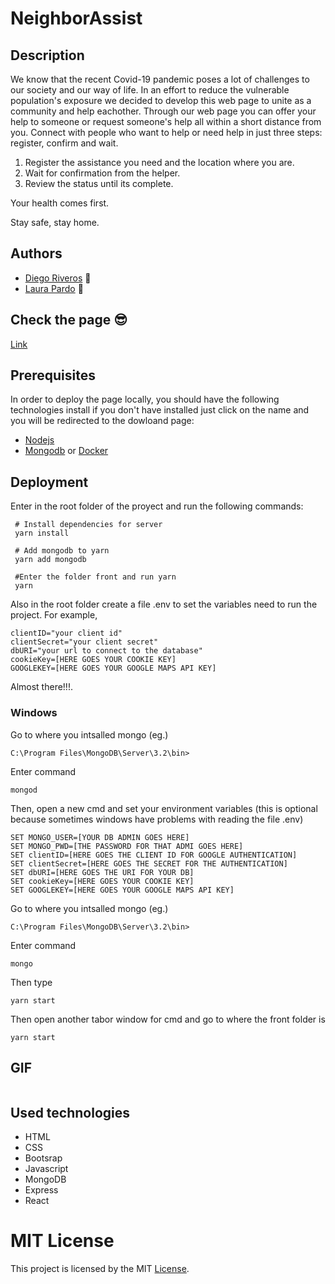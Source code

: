 # NeighborAssist
## Description

We know that the recent Covid-19 pandemic poses a lot of challenges to our society and our way of life. In an effort to reduce the vulnerable population's exposure we decided to develop this web page to unite as a community and help eachother. Through our web page you can offer your help to someone or request someone's help all within a short distance from you.
Connect with people who want to help or need help in just three steps: register, confirm and wait.
1. Register the assistance you need and the location where you are.
2. Wait for confirmation from the helper.
3. Review the status until its complete.

Your health comes first.


Stay safe, stay home.

## Authors 

- [Diego Riveros](https://dfriveros11.github.io/DiegoRiverosWebPage/)  :man:
- [Laura Pardo](https://laupardo.github.io/index.html)   :girl:

## Check the page  :sunglasses:
[Link]()

## Prerequisites
In order to deploy the page locally, you should have the following technologies install if you don't have installed just click on the name and you will be redirected to the dowloand page:
- [Nodejs](https://nodejs.org/es/download/)
- [Mongodb](https://www.mongodb.com/download-center/community) or [Docker](https://docs.docker.com/install/linux/docker-ce/ubuntu/)


## Deployment
Enter in the root folder of the proyect and run the following commands: 

```
 # Install dependencies for server
 yarn install
 
 # Add mongodb to yarn
 yarn add mongodb
 
 #Enter the folder front and run yarn
 yarn
```
Also in the root folder create a file .env to set the variables need to run the project. For example, 
```
clientID="your client id" 
clientSecret="your client secret" 
dbURI="your url to connect to the database" 
cookieKey=[HERE GOES YOUR COOKIE KEY]
GOOGLEKEY=[HERE GOES YOUR GOOGLE MAPS API KEY]
```

Almost there!!!.

### Windows
Go to where you intsalled mongo (eg.)
```
C:\Program Files\MongoDB\Server\3.2\bin>
```
Enter command
```
mongod
```
Then, open a new cmd and set your environment variables (this is optional because sometimes windows have problems with reading the file .env) 

```
SET MONGO_USER=[YOUR DB ADMIN GOES HERE]
SET MONGO_PWD=[THE PASSWORD FOR THAT ADMI GOES HERE]
SET clientID=[HERE GOES THE CLIENT ID FOR GOOGLE AUTHENTICATION]
SET clientSecret=[HERE GOES THE SECRET FOR THE AUTHENTICATION]
SET dbURI=[HERE GOES THE URI FOR YOUR DB]
SET cookieKey=[HERE GOES YOUR COOKIE KEY]
SET GOOGLEKEY=[HERE GOES YOUR GOOGLE MAPS API KEY]
```
Go to where you intsalled mongo (eg.)
```
C:\Program Files\MongoDB\Server\3.2\bin>
```
Enter command
```
mongo
```

Then type
```
yarn start
```
Then open another tabor window for cmd and go to where the front folder is 
```
yarn start
```

## GIF
![]()

## Used technologies

- HTML
- CSS
- Bootsrap 
- Javascript
- MongoDB
- Express
- React

# MIT License 
This project is licensed by the MIT [License](https://github.com/dfriveros11/NeighborAssist/blob/master/LICENSE).

